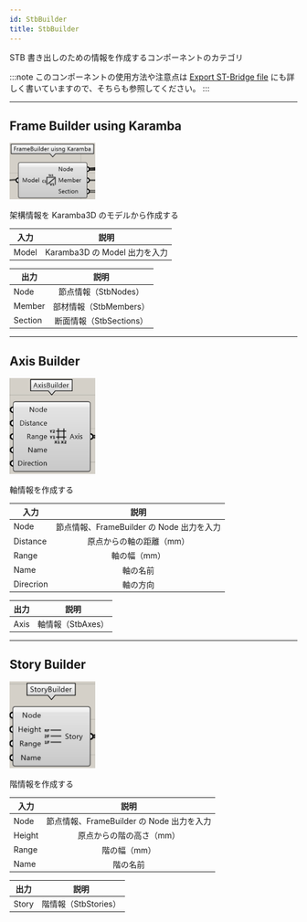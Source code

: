 ```yaml
---
id: StbBuilder
title: StbBuilder
---
```


STB 書き出しのための情報を作成するコンポーネントのカテゴリ

:::note
このコンポーネントの使用方法や注意点は [Export ST-Bridge file](../Usage/ExportSTB) にも詳しく書いていますので、そちらも参照してください。
:::

---

## Frame Builder using Karamba

![](../../images/Component/FrameBuilder.png)

架構情報を Karamba3D のモデルから作成する

|入力|説明|
|---|:---:|
|Model|Karamba3D の Model 出力を入力|

|出力|説明|
|---|:---:|
|Node|節点情報（StbNodes）|
|Member|部材情報（StbMembers）|
|Section|断面情報（StbSections）|

---

## Axis Builder

![](../../images/Component/AxisBuilder.png)

軸情報を作成する

|入力|説明|
|---|:---:|
|Node|節点情報、FrameBuilder の Node 出力を入力|
|Distance|原点からの軸の距離（mm）|
|Range|軸の幅（mm）|
|Name|軸の名前|
|Direcrion|軸の方向|

|出力|説明|
|---|:---:|
|Axis|軸情報（StbAxes）|

---

## Story Builder

![](../../images/Component/StoryBuilder.png)

階情報を作成する

|入力|説明|
|---|:---:|
|Node|節点情報、FrameBuilder の Node 出力を入力|
|Height|原点からの階の高さ（mm）|
|Range|階の幅（mm）|
|Name|階の名前|

|出力|説明|
|---|:---:|
|Story|階情報（StbStories）|
